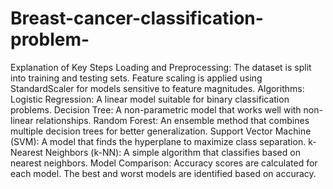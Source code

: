 # Breast-cancer-classification-problem-
Explanation of Key Steps
Loading and Preprocessing:
The dataset is split into training and testing sets.
Feature scaling is applied using StandardScaler for models sensitive to feature magnitudes.
Algorithms:
Logistic Regression: A linear model suitable for binary classification problems.
Decision Tree: A non-parametric model that works well with non-linear relationships.
Random Forest: An ensemble method that combines multiple decision trees for better generalization.
Support Vector Machine (SVM): A model that finds the hyperplane to maximize class separation.
k-Nearest Neighbors (k-NN): A simple algorithm that classifies based on nearest neighbors.
Model Comparison:
Accuracy scores are calculated for each model.
The best and worst models are identified based on accuracy.
